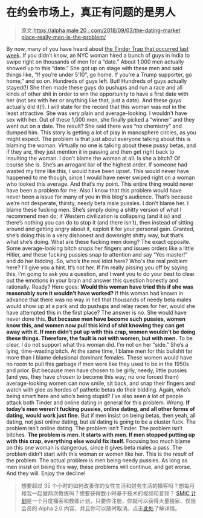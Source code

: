 # 在约会市场上，真正有问题的是男人

> 原文:[https://alpha male 20 . com/2018/09/03/the-dating-market place-really-men-is-the-problem/](https://alphamale20.com/2018/09/03/the-dating-marketplace-actually-men-are-the-problem/)

By now, many of you have heard about [the Tinder Trap that occurred last week](https://www.cbsnews.com/news/natasha-aponte-woman-who-tricked-thousands-of-men-on-tinder-explains-purpose-behind-dating-competition/). If you didn’t know, an NYC woman hired a bunch of guys in India to swipe right on thousands of men for a “date.” About 1,000 men actually showed up to this “date.” She got up on stage with these men and said things like, “If you’re under 5’10”, go home. If you’re a Trump supporter, go home,” and so on. Hundreds of guys left. But! Hundreds of guys actually stayed(!) She then made these guys do pushups and run a race and all kinds of other shit in order to win the opportunity to have a first date with her (not sex with her or anything like that, just a date). And these guys actually did it(!).
I will state for the record that this woman was not in the least attractive. She was very plain and average-looking. I wouldn't have sex with her.
Out of these 1,000 men, she finally picked a “winner” and they went out on a date. The result? She said there was “no chemistry” and dumped him.
This story is getting a lot of play in manosphere circles, as you might expect.
The problem is that just about everyone talking about this is blaming the woman. Virtually no one is talking about these pussy betas, and if they are, they just mention it in passing and then get right back to insulting the woman.
I don’t blame the woman at all. Is she a bitch? Of course she is. She’s an arrogant liar of the highest order. If someone had wasted my time like this, I would have been upset. This would never have happened to me though, since I would have never swiped right on a woman who looked this average.
And that’s my point. This entire thing would never have been a problem for me. Also I know that this problem would have never been a issue for many of you in this blog's audience.
That’s because we’re not desperate, thirsty, needy beta male pussies.
I don’t blame her. I blame these fucking men.
She’s simply doing a shitty version of what I recommend men do; if Western civilization is collapsing (and it is) and there’s nothing you can do to stop it (and there isn’t), then instead of sitting around and getting angry about it, exploit it for your personal gain. Granted, she’s doing this in a very dishonest and downright shitty way, but that’s what she’s doing.
What are these fucking men doing? The exact opposite. Some average-looking bitch snaps her fingers and issues orders like a little Hitler, and these fucking pussies snap to attention and say “Yes master!” and do her bidding.
So, who’s the real idiot here? Who's the real problem here? I’ll give you a hint. It’s not her.
If I’m really pissing you off by saying this, I’m going to ask you a question, and I want you to do your best to clear out the emotions in your brain and answer this question honestly and rationally. Ready? Here goes:
**Would this woman have tried this if she was reasonably sure it wouldn’t have worked?**
If this woman had known in advance that there was no way in hell that thousands of needy beta males would show up at a park and do pushups and relay races for her, would she have attempted this in the first place?
The answer is no. She would have never done this.
**But because men have become such pussies, women know this, and women now pull this kind of shit knowing they can get away with it. If men didn’t put up with this crap, women wouldn’t be doing these things. Therefore, the fault is not with women, but with men.**
To be clear, I do not support what this woman did. I’m not on her “side.” She’s a lying, time-wasting bitch. At the same time, I blame men for this bullshit far more than I blame delusional dominant females. These women would have no room to pull this garbage if men were like they used to be in the 1950s and prior.
But because men have chosen to be girly, needy, little pussies (and yes, they have *chosen* to become this way; no one forced them) average-looking women can now smile, sit back, and snap their fingers and watch with glee as hordes of pathetic betas do their bidding.
Again, who’s being smart here and who’s being stupid?
I’ve also seen a lot of people attack both Tinder and online dating in general for this problem. Wrong. **If today’s men weren’t fucking pussies, online dating, and all other forms of dating, would work just fine.** But if men insist on being betas, then yeah, all dating, not just online dating, but *all* dating is going to be a cluster fuck.
The problem isn’t online dating. The problem isn’t Tinder. The problem isn’t bitches. **The problem is men. It starts with men. If men stopped putting up with this crap, everything else would fix itself.**
Focusing too much blame on this one woman is dangerous, since it gives beta males a pass. The problem didn’t start with this woman or women like her. This is the *result* of the problem.
The actual problem is men being needy pussies. As long as men insist on being this way, these problems will continue, and get worse.
And they will.
Enjoy the decline!

> 想要超过 35 个小时的如何改善你的女性生活和财务生活的播客吗？想每月和我一起做两次教练吗？想要获得数小时基于技术的视频和音频？ [SMIC 计划](https://alphamale20.kartra.com/page/vIL17)是一个月度播客和教练计划，只要你注册，你就可以获得大量独家、仅限会员的 Alpha 2.0 内容，并且你可以随时取消。点击[此处](https://alphamale20.kartra.com/page/vIL17)了解详情。